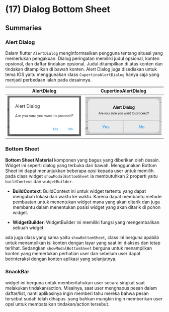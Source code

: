 # (17) Dialog Bottom Sheet

## Summaries


### Alert Dialog

Dalam flutter `AlertDialog` menginformasikan pengguna tentang situasi yang memerlukan pengakuan. Dialog peringatan memiliki judul opsional, konten opsional, dan daftar tindakan opsional. Judul ditampilkan di atas konten dan tindakan ditampilkan di bawah konten. Alert Dialog juga disediakan untuk tema IOS yaitu menggunakan class `CupertinoAlertDialog` hanya saja yang menjadi perbedaan ialah pada desainnya.

| AlertDialog       | CupertinoAlertDialog       |
|--     |--     |
| ![MaterialApp Alert Dialog](Screenshot/src/Alert_(1).png)        |![Cupetino Alert Dialog](Screenshot/src/Alert_(2).png)        |

### Bottom Sheet

__Bottom Sheet Material__ komponen yang bagus yang diberikan oleh desain. Widget ini seperti dialog yang terbuka dari bawah. Menggunakan Bottom Sheet ini dapat menunjukkan beberapa opsi kepada user untuk memilih. pada class widget `showModalBottomSheet` ia membutuhkan 2 properti yaitu `buildContext` dan `widgetBuilder`.

- __BuildContext__: BuildContext ini untuk widget tertentu yang dapat mengubah lokasi dari waktu ke waktu. Karena dapat membantu metode pembuatan untuk menentukan widget mana yang akan ditarik dan juga membantu dalam menentukan posisi widget yang akan ditarik di pohon widget.

- __WidgetBuilder__: WidgetBuilder ini memiliki fungsi yang mengembalikan sebuah widget.

ada juga class yang sama yaitu `showBottomSheet`, class ini berguna apabila untuk menampilkan isi konten dengan layar yang saat ini diakses dan tetap terlihat. Sedangkan `showModalBottomSheet` berguna untuk menampilkan konten yang memerlukan perhatian user dan sebelum user dapat berinteraksi dengan konten aplikasi yang selanjutnya.

### SnackBar

widget ini berguna untuk memberitahukan user secara singkat saat melakukan tindakan/action. Misalnya, saat user menghapus pesan dalam daftar/list, nanti aplikasinya ingin memberi tahu mereka bahwa pesan tersebut sudah telah dihapus. yang bahkan mungkin ingin memberikan user opsi untuk membatalkan tindakan/action tersebut.